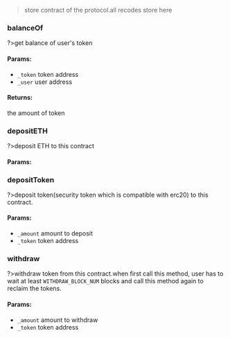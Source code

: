 >store contract of the protocol.all recodes store here  
### balanceOf  
?>get balance of user's token  
#### Params:  

- `_token` token address  
- `_user` user address  

#### Returns:  
the amount of token  

### depositETH  
?>deposit ETH to this contract  
#### Params:  


### depositToken  
?>deposit token(security token which is compatible with erc20) to this contract.  
#### Params:  

- `_amount` amount to deposit  
- `_token` token address  

### withdraw  
?>withdraw token from this contract.when first call this method, user has to wait at least `WITHDRAW_BLOCK_NUM` blocks and call this method again to reclaim the tokens.  
#### Params:  

- `_amount` amount to withdraw  
- `_token` token address  

